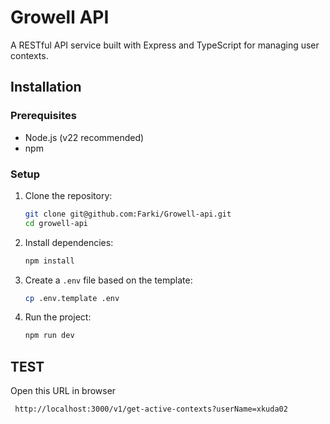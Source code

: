 # Growell API

A RESTful API service built with Express and TypeScript for managing user contexts.

## Installation

### Prerequisites

- Node.js (v22 recommended)
- npm

### Setup

1. Clone the repository:
   ```bash
   git clone git@github.com:Farki/Growell-api.git
   cd growell-api
   ```

2. Install dependencies:
   ```bash
   npm install
   ```

3. Create a `.env` file based on the template:
   ```bash
   cp .env.template .env
   ```

4. Run the project:
   ```bash
   npm run dev
   ```

## TEST

Open this URL in browser
```
 http://localhost:3000/v1/get-active-contexts?userName=xkuda02
```